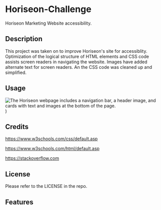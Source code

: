 # Horiseon-Challenge
Horiseon Marketing Website accessibility.

## Description
This project was taken on to improve Horiseon's site for accessiblity. Optimization of the logical structure of HTML elements and CSS code assists screen readers in navigating the website. Images have added alternate text for screen readers. An the CSS code was cleaned up and simplified.

## Usage

![The Horiseon webpage includes a navigation bar, a header image, and cards with text and images at the bottom of the page.](/Horiseon-Challenge/assets/images/fullpageimage.png))

## Credits
https://www.w3schools.com/css/default.asp

https://www.w3schools.com/html/default.asp

https://stackoverflow.com


## License
Please refer to the LICENSE in the repo.

## Features


